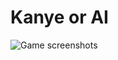 # Kanye or AI
![Game screenshots](https://lh3.googleusercontent.com/d/1qIWLzTuRBn_Z4RLdwX3h3HTFE0QzUglj)
